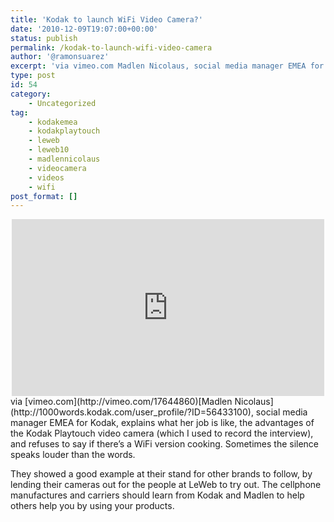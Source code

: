 ```yaml
---
title: 'Kodak to launch WiFi Video Camera?'
date: '2010-12-09T19:07:00+00:00'
status: publish
permalink: /kodak-to-launch-wifi-video-camera
author: '@ramonsuarez'
excerpt: 'via vimeo.com Madlen Nicolaus, social media manager EMEA for Kodak, explains what her job is like, the advantages of the Kodak Playtouch video camera (which I used to record the interview), and refuses to say if there''s a WiFi version cooking. Som...'
type: post
id: 54
category:
    - Uncategorized
tag:
    - kodakemea
    - kodakplaytouch
    - leweb
    - leweb10
    - madlennicolaus
    - videocamera
    - videos
    - wifi
post_format: []
---
```

<div class="embed-vimeo" style="text-align: center;"><iframe allowfullscreen="" frameborder="0" height="283" mozallowfullscreen="" src="https://player.vimeo.com/video/17644860" webkitallowfullscreen="" width="500"></iframe></div>via [vimeo.com](http://vimeo.com/17644860)</div>[Madlen Nicolaus](http://1000words.kodak.com/user_profile/?ID=56433100), social media manager EMEA for Kodak, explains what her job is like, the advantages of the Kodak Playtouch video camera (which I used to record the interview), and refuses to say if there’s a WiFi version cooking. Sometimes the silence speaks louder than the words.

They showed a good example at their stand for other brands to follow, by lending their cameras out for the people at LeWeb to try out. The cellphone manufactures and carriers should learn from Kodak and Madlen to help others help you by using your products.

</div>